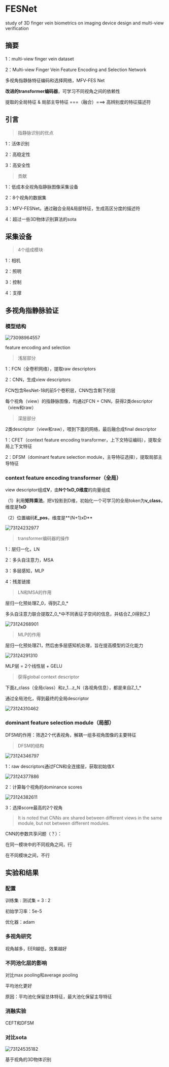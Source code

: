 # FESNet

study of 3D finger vein biometrics on imaging device design and multi-view verification



## 摘要

1：multi-view finger vein dataset

2：Multi-view Finger Vein Feature Encoding and Selection Network

多视角指静脉特征编码和选择网络，MFV-FES Net

**改进的transformer编码器**，可学习不同视角之间的依赖性

提取的全局特征 & 局部主导特征 ===（融合）===> 高辨别度的特征描述符



## 引言

> 指静脉识别的优点

1：活体识别

2：高稳定性

3：高安全性

> 贡献

1：低成本全视角指静脉图像采集设备

2：8个视角的数据集

3：MFV-FESNet。通过融合全局&局部特征，生成高区分度的描述符

4：超过一些3D物体识别算法的sota



## 采集设备

> 4个组成模块

1：相机

2：照明

3：控制

4：支撑



## 多视角指静脉验证

### 模型结构

![73098964557](FESNet.assets/1730989645579.png)

feature encoding and selection

> 浅层部分

1：FCN（全卷积网络），提取raw descriptors

2：CNN，生成view descriptors

FCN包含ResNet-18的前5个卷积层，CNN包含剩下的层

每个视角（view）的指静脉图像，均通过FCN + CNN，获得2类descriptor（view和raw）

> 深层部分

2类descriptor（view和raw），喂到下面的网络，最后融合成final descriptor

1：CFET（context feature encoding transformer，上下文特征编码），提取全局上下文特征

2：DFSM（dominant feature selection module，主导特征选择），提取局部主导特征

### context feature encoding transformer（全局）

view descriptor组成**V**，由**N个1xD_0维度**的向量组成

（1）利用**矩阵乘法**，把V投影到D维，初始化一个可学习的全局token为**v_class**，维度是**1xD**

（2）位置编码**E_pos**，维度是**(N+1)xD**

![73124232977](FESNet.assets/1731242329776.png)

> transformer编码器的操作

1：层归一化，LN

2：多头自注意力，MSA

3：多层感知，MLP

4：残差链接

> LN和MSA的作用

层归一化预处理Z_0，得到Z_0_*

多头自注意力联合提取Z_0_*中不同表征子空间的信息，并结合Z_0得到Z_1



![73124268901](FESNet.assets/1731242689011.png)

> MLP的作用

层归一化预处理Z1，然后由多层感知机处理，旨在提高模型的泛化能力

![73124291310](FESNet.assets/1731242913108.png)

MLP层 = 2个线性层 + GELU

> 获得global context descriptor

下面z_class（全局class）和z_1...z_N（各视角信息），都是来自Z_1_*

通过全局池化，得到最终的全局descriptor

![73124310462](FESNet.assets/1731243104625.png)

### dominant feature selection module（局部）

DFSM的作用：筛选2个代表视角，解耦一组多视角图像的主要特征

> DFSM的结构

![73124346797](FESNet.assets/1731243467979.png)

1：raw descriptors通过FCN和全连接层，获取初始值X

![73124377886](FESNet.assets/1731243778869.png)

2：计算每个视角的dominance scores

![73124382611](FESNet.assets/1731243826113.png)

3：选择score最高的2个视角

> It is noted that CNNs are shared between different views in the same module, but not between different modules.

CNN的参数共享问题（？）：

在同一模块中的不同视角之间，行

在不同模块之间，不行

## 实验和结果

### 配置

训练集 : 测试集 = 3 : 2

初始学习率：5e-5

优化器：adam

### 多视角研究

视角越多，EER越低，效果越好

### 不同池化层的影响

对比max pooling和average pooling

平均池化更好

原因：平均池化保留总体特征，最大池化保留主导特征

### 消融实验

CEFT和DFSM

### 对比sota

![73124535182](FESNet.assets/1731245351828.png)

基于视角的3D物体识别

